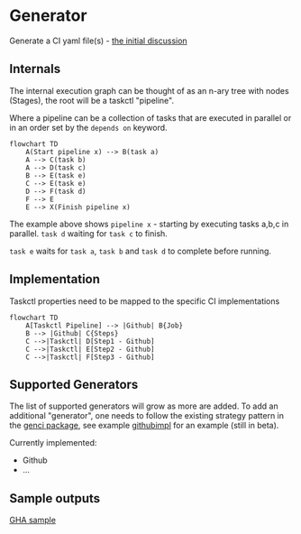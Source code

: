 # Generator

Generate a CI yaml file(s) - [the initial discussion](https://github.com/Ensono/taskctl/issues/16)

## Internals

The internal execution graph can be thought of as an n-ary tree with nodes (Stages), the root will be a taskctl "pipeline".

Where a pipeline can be a collection of tasks that are executed in parallel or in an order set by the `depends on` keyword.

```mermaid
flowchart TD
    A(Start pipeline x) --> B(task a)
    A --> C(task b)
    A --> D(task c)
    B --> E(task e)
    C --> E(task e)
    D --> F(task d)
    F --> E
    E --> X(Finish pipeline x)
```

The example above shows `pipeline x` - starting by executing tasks a,b,c in parallel. `task d` waiting for `task c` to finish.

`task e` waits for `task a`, `task b` and `task d` to complete before running.

## Implementation

Taskctl properties need to be mapped to the specific CI implementations

```mermaid
flowchart TD
    A[Taskctl Pipeline] --> |Github| B{Job}
    B --> |Github| C{Steps}
    C -->|Taskctl| D[Step1 - Github]
    C -->|Taskctl| E[Step2 - Github]
    C -->|Taskctl| F[Step3 - Github]
```

## Supported Generators

The list of supported generators will grow as more are added. To add an additional "generator", one needs to follow the existing strategy pattern in the [genci package](../internal/genci/genci.go), see example [githubimpl](../internal/genci/githubimpl.go) for an example (still in beta).

Currently implemented:

- Github
- ...

## Sample outputs

[GHA sample](../.github/workflows/gha__e__infra__e__sample.yml)
